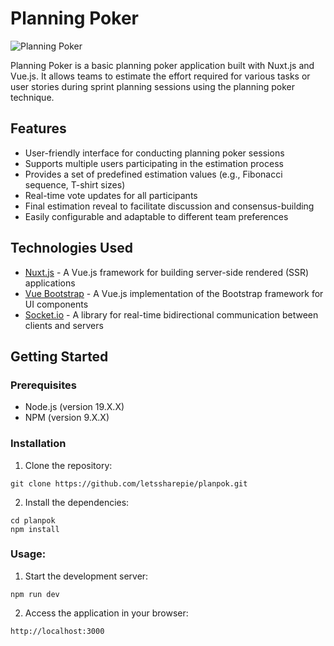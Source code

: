 # Planning Poker

![Planning Poker](https://github.com/letssharepie/planpok)

Planning Poker is a basic planning poker application built with Nuxt.js and Vue.js. It allows teams to estimate the effort required for various tasks or user stories during sprint planning sessions using the planning poker technique.

## Features

- User-friendly interface for conducting planning poker sessions
- Supports multiple users participating in the estimation process
- Provides a set of predefined estimation values (e.g., Fibonacci sequence, T-shirt sizes)
- Real-time vote updates for all participants
- Final estimation reveal to facilitate discussion and consensus-building
- Easily configurable and adaptable to different team preferences

## Technologies Used

- [Nuxt.js](https://nuxtjs.org/) - A Vue.js framework for building server-side rendered (SSR) applications
- [Vue Bootstrap](https://bootstrap-vue.org/) - A Vue.js implementation of the Bootstrap framework for UI components
- [Socket.io](https://socket.io/) - A library for real-time bidirectional communication between clients and servers

## Getting Started

### Prerequisites

- Node.js (version 19.X.X)
- NPM (version 9.X.X)

### Installation

1. Clone the repository:

```shell
git clone https://github.com/letssharepie/planpok.git
```

2. Install the dependencies:
```shell
cd planpok
npm install
```
### Usage:

1. Start the development server:
```shell
npm run dev
```

2. Access the application in your browser:
```shell
http://localhost:3000
```
